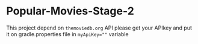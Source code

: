 # Popular-Movies-Stage-2
 
This project depend on `themoviedb.org` API 
please get your APIkey and put it on gradle.properties file
in `myApiKey=""` variable 
